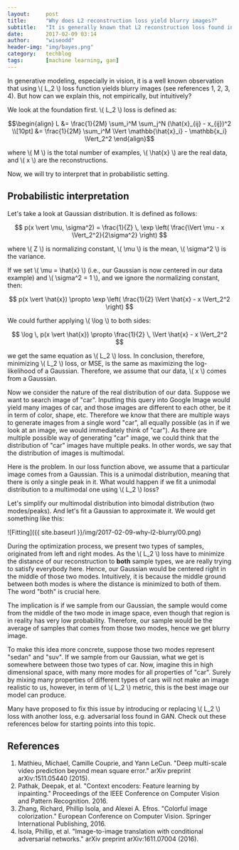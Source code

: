 ```yaml
---
layout:     post
title:      "Why does L2 reconstruction loss yield blurry images?"
subtitle:   "It is generally known that L2 reconstruction loss found in generative models yields blurrier images than e.g. adversarial loss. But why?"
date:       2017-02-09 03:14
author:     "wiseodd"
header-img: "img/bayes.png"
category:   techblog
tags:       [machine learning, gan]
---
```


In generative modeling, especially in vision, it is a well known observation that using \\( L_2 \\) loss function yields blurry images (see references 1, 2, 3, 4). But how can we explain this, not empirically, but intuitively?

We look at the foundation first. \\( L_2 \\) loss is defined as:

$$\begin{align}
    L &= \frac{1}{2M} \sum_i^M \sum_j^N (\hat{x}_{ij} - x_{ij})^2 \\[10pt]
      &= \frac{1}{2M} \sum_i^M  \Vert \mathbb{\hat{x}_i} - \mathbb{x_i} \Vert_2^2
\end{align}$$

where \\( M \\) is the total number of examples, \\( \hat{x} \\) are the real data, and \\( x \\) are the reconstructions.

Now, we will try to interpret that in probabilistic setting.

<h2 class="section-heading">Probabilistic interpretation</h2>

Let's take a look at Gaussian distribution. It is defined as follows:

$$
p(x \vert \mu, \sigma^2) = \frac{1}{Z} \, \exp \left( \frac{\Vert \mu - x \Vert_2^2}{2\sigma^2} \right)
$$

where \\( Z \\) is normalizing constant, \\( \mu \\) is the mean, \\( \sigma^2 \\) is the variance.

If we set \\( \mu = \hat{x} \\) (i.e., our Gaussian is now centered in our data example) and \\( \sigma^2 = 1 \\), and we ignore the normalizing constant, then:

$$
p(x \vert \hat{x}) \propto \exp \left( \frac{1}{2} \Vert \hat{x} - x \Vert_2^2 \right)
$$

We could further applying \\( \log \\) to both sides:

$$
\log \, p(x \vert \hat{x}) \propto \frac{1}{2} \, \Vert \hat{x} - x \Vert_2^2
$$

we get the same equation as \\( L_2 \\) loss. In conclusion, therefore, minimizing \\( L_2 \\) loss, or MSE, is the same as maximizing the log-likelihood of a Gaussian. Therefore, we assume that our data, \\( x \\) comes from a Gaussian.

Now we consider the nature of the real distribution of our data. Suppose we want to search image of "car". Inputting this query into Google Image would yield many images of car, and those images are different to each other, be it in term of color, shape, etc. Therefore we know that there are multiple ways to generate images from a single word "car", all equally possible (as in if we look at an image, we would immediately think of "car"). As there are multiple possible way of generating "car" image, we could think that the distribution of "car" images have multiple peaks. In other words, we say that the distribution of images is multimodal.

Here is the problem. In our loss function above, we assume that a particular image comes from a Gaussian. This is a unimodal distribution, meaning that there is only a single peak in it. What would happen if we fit a unimodal distribution to a multimodal one using \\( L_2 \\) loss?

Let's simplify our multimodal distribution into bimodal distribution (two modes/peaks). And let's fit a Gaussian to approximate it. We would get something like this:

![Fitting]({{ site.baseurl }}/img/2017-02-09-why-l2-blurry/00.png)

During the optimization process, we present two types of samples, originated from left and right modes. As the \\( L_2 \\) loss have to minimize the distance of our reconstruction to **both** sample types, we are really trying to satisfy everybody here. Hence, our Gaussian would be centered right in the middle of those two modes. Intuitively, it is because the middle ground between both modes is where the distance is minimized to both of them. The word "both" is crucial here.

The implication is if we sample from our Gaussian, the sample would come from the middle of the two mode in image space, even though that region is in reality has very low probability. Therefore, our sample would be the average of samples that comes from those two modes, hence we get blurry image.

To make this idea more concrete, suppose those two modes represent "sedan" and "suv". If we sample from our Gaussian, what we get is somewhere between those two types of car. Now, imagine this in high dimensional space, with many more modes for all properties of "car". Surely by mixing many properties of different types of cars will not make an image realistic to us, however, in term of \\( L_2 \\) metric, this is the best image our model can produce.

Many have proposed to fix this issue by introducing or replacing \\( L_2 \\) loss with another loss, e.g. adversarial loss found in GAN. Check out these references below for starting points into this topic.

<h2 class="section-heading">References</h2>

1. Mathieu, Michael, Camille Couprie, and Yann LeCun. "Deep multi-scale video prediction beyond mean square error." arXiv preprint arXiv:1511.05440 (2015).
2. Pathak, Deepak, et al. "Context encoders: Feature learning by inpainting." Proceedings of the IEEE Conference on Computer Vision and Pattern Recognition. 2016.
3. Zhang, Richard, Phillip Isola, and Alexei A. Efros. "Colorful image colorization." European Conference on Computer Vision. Springer International Publishing, 2016.
4. Isola, Phillip, et al. "Image-to-image translation with conditional adversarial networks." arXiv preprint arXiv:1611.07004 (2016).